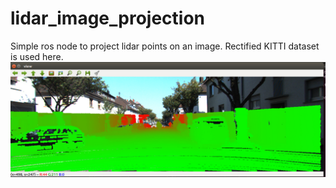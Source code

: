 # lidar_image_projection

Simple ros node to project lidar points on an image. 
Rectified KITTI dataset is used here.
![alt text](https://github.com/SubMishMar/lidar_image_projection/blob/master/doc/lidar_camera_projection.jpg)
